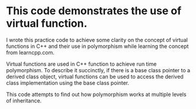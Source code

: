 # This code demonstrates the use of virtual function.

I wrote this practice code to achieve some clarity on the concept of virtual functions in C++ and their use in polymorphism while learning the concept from learncpp.com.

Virtual functions are used in C++ function to achieve run time polymorphism. To describe it succinctly, if there is a base class pointer to a derived class object, virtual functions can be used to access the derived class implementation using the base class pointer.

This code attempts to find out how polymorphism works at multiple levels of inheritance.

